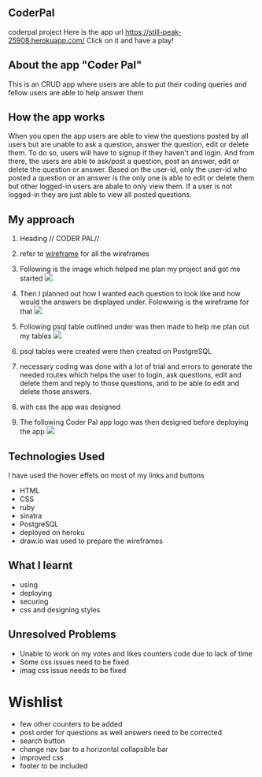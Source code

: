 ## CoderPal

coderpal project
Here is the app url https://still-peak-25908.herokuapp.com/
Click on it and have a play!

## About the app "Coder Pal"

This is an CRUD app where users are able to put their coding queries and fellow users are able to help answer them

## How the app works

When you open the app users are able to view the questions posted by all users but are unable to ask a question, answer the question, edit or delete them.
To do so, users will have to signup if they haven't and login. And from there, the users are able to ask/post a question, post an answer, edit or delete the question or answer. Based on the user-id, only the user-id who posted a question or an answer is the only one is able to edit or delete them but other logged-in users are abale to only view them. If a user is not logged-in they are just able to view all posted questions.

## My approach

1. Heading // CODER PAL//
2. refer to [wireframe](https://github.com/Pujap84/Project-2/tree/master/public/wireframes/project2%20wireframes) for all the wireframes

3. Following is the image which helped me plan my project and got me started
   ![](https://github.com/Pujap84/Project-2/blob/master/public/wireframes/project2%20wireframes/home-page.png?raw=true)

4. Then I planned out how I wanted each question to look like and how would the answers be displayed under. Folowwing is the wireframe for that
   ![](https://github.com/Pujap84/Project-2/blob/master/public/wireframes/project2%20wireframes/individual-question-answers.png?raw=true)

5. Following psql table outlined under was then made to help me plan out my tables
   ![](https://github.com/Pujap84/Project-2/blob/master/public/wireframes/project2%20wireframes/project-2-tables.png?raw=true)

6. psql tables were created were then created on PostgreSQL

7. necessary coding was done with a lot of trial and errors to generate the needed routes which helps the user to login, ask questions, edit and delete them and reply to those questions, and to be able to edit and delete those answers.

8. with css the app was designed

9. The following Coder Pal app logo was then designed before deploying the app
   ![](https://github.com/Pujap84/Project-2/blob/master/public/wireframes/project2%20wireframes/coderpal.png?raw=true)

## Technologies Used

I have used the hover effets on most of my links and buttons

-   HTML
-   CSS
-   ruby
-   sinatra
-   PostgreSQL
-   deployed on heroku
-   draw.io was used to prepare the wireframes

## What I learnt

-   using
-   deploying
-   securing
-   css and designing styles

## Unresolved Problems

-   Unable to work on my votes and likes counters code due to lack of time
-   Some css issues need to be fixed
-   imag css issue needs to be fixed

# Wishlist

-   few other counters to be added
-   post order for questions as well answers need to be corrected
-   search button
-   change nav bar to a horizontal collapsible bar
-   improved css
-   footer to be included
